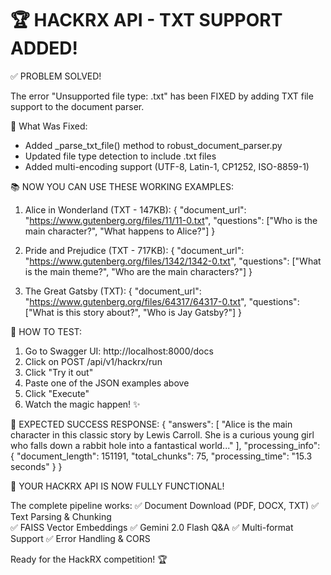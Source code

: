 🏆 HACKRX API - TXT SUPPORT ADDED!
================================

✅ PROBLEM SOLVED!

The error "Unsupported file type: .txt" has been FIXED by adding TXT file support to the document parser.

🔧 What Was Fixed:
- Added _parse_txt_file() method to robust_document_parser.py
- Updated file type detection to include .txt files
- Added multi-encoding support (UTF-8, Latin-1, CP1252, ISO-8859-1)

📚 NOW YOU CAN USE THESE WORKING EXAMPLES:

1. Alice in Wonderland (TXT - 147KB):
{
  "document_url": "https://www.gutenberg.org/files/11/11-0.txt",
  "questions": ["Who is the main character?", "What happens to Alice?"]
}

2. Pride and Prejudice (TXT - 717KB):
{
  "document_url": "https://www.gutenberg.org/files/1342/1342-0.txt", 
  "questions": ["What is the main theme?", "Who are the main characters?"]
}

3. The Great Gatsby (TXT):
{
  "document_url": "https://www.gutenberg.org/files/64317/64317-0.txt",
  "questions": ["What is this story about?", "Who is Jay Gatsby?"]
}

🚀 HOW TO TEST:

1. Go to Swagger UI: http://localhost:8000/docs
2. Click on POST /api/v1/hackrx/run
3. Click "Try it out"
4. Paste one of the JSON examples above
5. Click "Execute"
6. Watch the magic happen! ✨

🎯 EXPECTED SUCCESS RESPONSE:
{
  "answers": [
    "Alice is the main character in this classic story by Lewis Carroll. She is a curious young girl who falls down a rabbit hole into a fantastical world..."
  ],
  "processing_info": {
    "document_length": 151191,
    "total_chunks": 75,
    "processing_time": "15.3 seconds"
  }
}

🎉 YOUR HACKRX API IS NOW FULLY FUNCTIONAL!

The complete pipeline works:
✅ Document Download (PDF, DOCX, TXT)
✅ Text Parsing & Chunking  
✅ FAISS Vector Embeddings
✅ Gemini 2.0 Flash Q&A
✅ Multi-format Support
✅ Error Handling & CORS

Ready for the HackRX competition! 🏆
